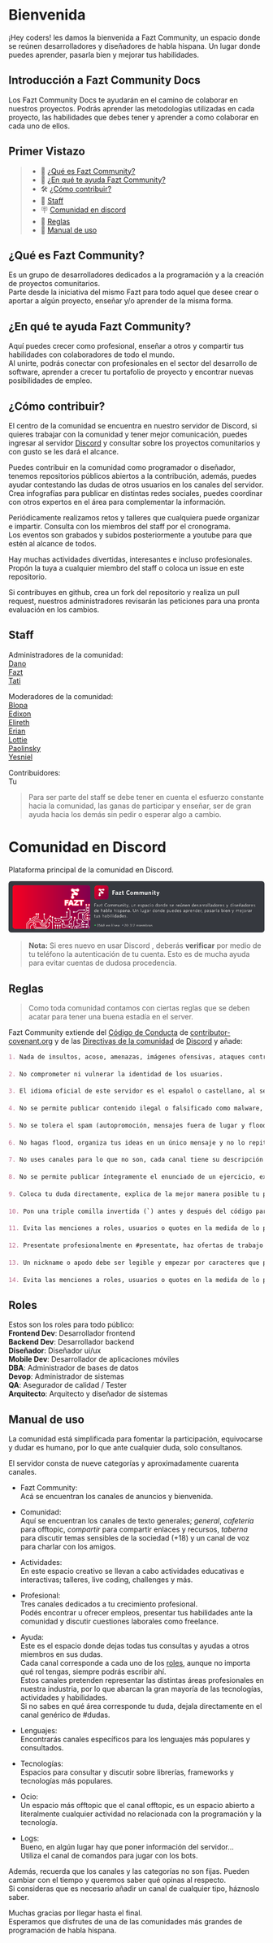 # Bienvenida

¡Hey coders! les damos la bienvenida a Fazt Community, un espacio donde se reúnen desarrolladores y diseñadores de habla hispana. Un lugar donde puedes aprender, pasarla bien y mejorar tus habilidades.

## Introducción a Fazt Community Docs

Los Fazt Community Docs te ayudarán en el camino de colaborar en nuestros proyectos. Podrás aprender las metodologías utilizadas en cada proyecto, las habilidades que debes tener y aprender a como colaborar en cada uno de ellos.

## Primer Vistazo

> - 🚀 [¿Qué es Fazt Community?](#qué-es-fazt-community)
> - 📒 [¿En qué te ayuda Fazt Community?](#en-qué-te-ayuda-fazt-community)
> - 🛠 [¿Cómo contribuir?](#cómo-contribuir)
> - 👥 [Staff](#staff)
> - 🪧 [Comunidad en discord](#comunidad-en-discord)
> - 📏 [Reglas](#reglas)
> - 📜 [Manual de uso](#manual-de-uso)

## ¿Qué es Fazt Community?

Es un grupo de desarrolladores dedicados a la programación y a la creación de proyectos comunitarios.<br>
Parte desde la iniciativa del mismo Fazt para todo aquel que desee crear o aportar a algún proyecto, enseñar y/o aprender de la misma forma.

## ¿En qué te ayuda Fazt Community?

Aquí puedes crecer como profesional, enseñar a otros y compartir tus habilidades con colaboradores de todo el mundo.<br>
Al unirte, podrás conectar con profesionales en el sector del desarrollo de software, aprender a crecer tu portafolio de proyecto y encontrar nuevas posibilidades de empleo.

## ¿Cómo contribuir?

El centro de la comunidad se encuentra en nuestro servidor de Discord, si quieres trabajar con la comunidad y tener mejor comunicación, puedes ingresar al servidor [Discord](https://discord.gg/rg3fKr6) y consultar sobre los proyectos comunitarios y con gusto se les dará el alcance.

Puedes contribuir en la comunidad como programador o diseñador, tenemos repositorios públicos abiertos a la contribución, además, puedes ayudar contestando las dudas de otros usuarios en los canales del servidor. Crea infografías para publicar en distintas redes sociales, puedes coordinar con otros expertos en el área para complementar la información. 

Periódicamente realizamos retos y talleres que cualquiera puede organizar e impartir. Consulta con los miembros del staff por el cronograma. <br>
Los eventos son grabados y subidos posteriormente a youtube para que estén al alcance de todos. 

Hay muchas actividades divertidas, interesantes e incluso profesionales.<br>
Propón la tuya a cualquier miembro del staff o coloca un issue en este repositorio.

Si contribuyes en github, crea un fork del repositorio y realiza un pull request, nuestros administradores revisarán las peticiones para una pronta evaluación en los cambios.<br>

## Staff

Administradores de la comunidad:<br>
[Dano](https://github.com/DanoRysJan)<br>
[Fazt](https://github.com/FaztTech)<br>
[Tati](https://github.com/tati1206)<br>

Moderadores de la comunidad:<br>
[Blopa](https://github.com/Blopaa)<br>
[Edixon](https://github.com/EdixonAlberto)<br>
[Elireth](https://github.com/elirethDev)<br>
[Erian](https://github.com/erianvc)<br>
[Lottie](https://github.com/EnzoDiazDev)<br>
[Paolinsky](https://github.com/PaoloTorregroza/)<br>
[Yesniel](https://github.com/YesnielX)

Contribuidores:<br>
Tu

> Para ser parte del staff se debe tener en cuenta el esfuerzo constante hacia la comunidad, las ganas de participar y enseñar, ser de gran ayuda hacia los demás sin pedir o esperar algo a cambio.

# Comunidad en Discord

Plataforma principal de la comunidad en Discord.

[![Discord Server](./public/card.png)](https://discord.gg/rg3fKr6)

> **Nota:** Si eres nuevo en usar Discord , deberás **verificar** por medio de tu teléfono la autenticación de tu cuenta. Esto es de mucha ayuda para evitar cuentas de dudosa procedencia.

## Reglas

> Como toda comunidad contamos con ciertas reglas que se deben acatar para tener una buena estadía en el server.

Fazt Community extiende del [Código de Conducta](https://www.contributor-covenant.org/es/version/2/0/code_of_conduct/) de [contributor-covenant.org](https://www.contributor-covenant.org/) y de las [Directivas de la comunidad](https://discord.com/guidelines) de [Discord](https://discord.com) y añade:
```md 
1. Nada de insultos, acoso, amenazas, imágenes ofensivas, ataques contra otras personas o contenido NSFW.

2. No comprometer ni vulnerar la identidad de los usuarios.

3. El idioma oficial de este servidor es el español o castellano, al ser el idioma más extendido de Latinoamérica y España.

4. No se permite publicar contenido ilegal o falsificado como malware, piratería de software, libros o vídeos.

5. No se tolera el spam (autopromoción, mensajes fuera de lugar y flood) fuera de los canales donde esté permitido compartir contenido. Puedes compartir enlaces a cosas que hayas hecho en #compartir, o en #cafetería si el contexto lo amerita. 

6. No hagas flood, organiza tus ideas en un único mensaje y no lo repitas múltiples veces en el mismo o distintos canales. 

7. No uses canales para lo que no son, cada canal tiene su descripción explicando para qué se utiliza.

8. No se permite publicar íntegramente el enunciado de un ejercicio, examen o práctica y pedir su resolución.

9. Coloca tu duda directamente, explica de la mejor manera posible tu problema en el canal adecuado. Si no sabes dónde colocarlo, usa #dudas.

10. Pon una triple comilla invertida (`) antes y después del código para monoespaciarlo. No pegues fragmentos de código largos, enlaza a un Gist (https://gist.github.com/) o un Pastebin (https://pastebin.com/).

11. Evita las menciones a roles, usuarios o quotes en la medida de lo posible para no molestar.

12. Presentate profesionalmente en #presentate, haz ofertas de trabajo únicamente en #empleos, y conversa al respecto en #freelances.

13. Un nickname o apodo debe ser legible y empezar por caracteres que permitan una posible mención de una manera sencilla, los moderadores se reservan el derecho de modificar aquellos apodos que consideren inadecuados.

14. Evita las menciones a roles, usuarios o quotes en la medida de lo posible para no molestar.    
```

## Roles

Estos son los roles para todo público:<br>
**Frontend Dev**: Desarrollador frontend<br>
**Backend Dev**: Desarrollador backend<br>
**Diseñador**: Diseñador ui/ux<br>
**Mobile Dev**: Desarrollador de aplicaciones móviles<br>
**DBA**: Administrador de bases de datos<br>
**Devop**: Administrador de sistemas<br>
**QA**: Asegurador de calidad / Tester<br>
**Arquitecto**: Arquitecto y diseñador de sistemas<br>

## Manual de uso

La comunidad está simplificada para fomentar la participación, equivocarse y dudar es humano, por lo que ante cualquier duda, solo consultanos. 

El servidor consta de nueve categorías y aproximadamente cuarenta canales. 

* Fazt Community:<br>
Acá se encuentran los canales de anuncios y bienvenida.<br>

* Comunidad: <br>
Aquí se encuentran los canales de texto generales; *general*, *cafetería* para offtopic, *compartir* para compartir enlaces y recursos, *taberna* para discutir temas sensibles de la sociedad (+18) y un canal de voz para charlar con los amigos. 

* Actividades: <br>
En este espacio creativo se llevan a cabo actividades educativas e interactivas; talleres, live coding, challenges y más. 

* Profesional: <br>
Tres canales dedicados a tu crecimiento profesional. <br>
Podés encontrar u ofrecer empleos, presentar tus habilidades ante la comunidad y discutir cuestiones laborales como freelance.

* Ayuda: <br>
Este es el espacio donde dejas todas tus consultas y ayudas a otros miembros en sus dudas. <br>
Cada canal corresponde a cada uno de los [roles](#roles), aunque no importa qué rol tengas, siempre podrás escribir ahí. <br>
Estos canales pretenden representar las distintas áreas profesionales en nuestra industria, por lo que abarcan la gran mayoría de las tecnologías, actividades y habilidades. <br>
Si no sabes en qué área corresponde tu duda, dejala directamente en el canal genérico de #dudas.

* Lenguajes: <br>
Encontrarás canales específicos para los lenguajes más populares y consultados. 

* Tecnologías:<br>
Espacios para consultar y discutir sobre librerías, frameworks y tecnologías más populares. 

* Ocio: <br>
Un espacio más offtopic que el canal offtopic, es un espacio abierto a literalmente cualquier actividad no relacionada con la programación y la tecnología. 

* Logs: <br>
Bueno, en algún lugar hay que poner información del servidor... <br>
Utiliza el canal de comandos para jugar con los bots.

Además, recuerda que los canales y las categorías no son fijas. Pueden cambiar con el tiempo y queremos saber qué opinas al respecto. <br>
Si consideras que es necesario añadir un canal de cualquier tipo, háznoslo saber. 

Muchas gracias por llegar hasta el final. <br>
Esperamos que disfrutes de una de las comunidades más grandes de programación de habla hispana.

